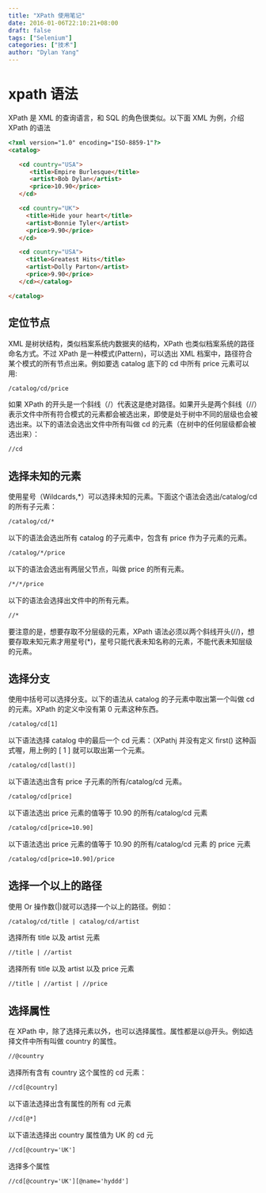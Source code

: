 ```yaml
---
title: "XPath 使用笔记"
date: 2016-01-06T22:10:21+08:00
draft: false
tags: ["Selenium"]
categories: ["技术"]
author: "Dylan Yang"
---
```


# xpath 语法
XPath 是 XML 的查询语言，和 SQL 的角色很类似。以下面 XML 为例，介绍 XPath 的语法
<!--more-->

``` html
<?xml version="1.0" encoding="ISO-8859-1"?>
<catalog>

   <cd country="USA">
      <title>Empire Burlesque</title>
      <artist>Bob Dylan</artist>
      <price>10.90</price>
   </cd>

   <cd country="UK">
     <title>Hide your heart</title>
     <artist>Bonnie Tyler</artist>
     <price>9.90</price>
   </cd>

   <cd country="USA">
     <title>Greatest Hits</title>
     <artist>Dolly Parton</artist>
     <price>9.90</price>
   </cd></catalog>

</catalog>
```

## 定位节点

XML 是树状结构，类似档案系统内数据夹的结构，XPath 也类似档案系统的路径命名方式。不过 XPath 是一种模式(Pattern)，可以选出 XML 档案中，路径符合某个模式的所有节点出来。例如要选 catalog 底下的 cd 中所有 price 元素可以用:

``` html
/catalog/cd/price
```

如果 XPath 的开头是一个斜线（/）代表这是绝对路径。如果开头是两个斜线（//）表示文件中所有符合模式的元素都会被选出来，即使是处于树中不同的层级也会被选出来。以下的语法会选出文件中所有叫做 cd 的元素（在树中的任何层级都会被选出来）：

``` html
//cd
```

## 选择未知的元素

使用星号（Wildcards,*）可以选择未知的元素。下面这个语法会选出/catalog/cd 的所有子元素：

``` html
/catalog/cd/*
```

以下的语法会选出所有 catalog 的子元素中，包含有 price 作为子元素的元素。

``` html
/catalog/*/price
```

以下的语法会选出有两层父节点，叫做 price 的所有元素。

``` html
/*/*/price
```

以下的语法会选择出文件中的所有元素。

``` html
//*
```

要注意的是，想要存取不分层级的元素，XPath 语法必须以两个斜线开头(//)，想要存取未知元素才用星号(*)，星号只能代表未知名称的元素，不能代表未知层级的元素。

## 选择分支

使用中括号可以选择分支。以下的语法从 catalog 的子元素中取出第一个叫做 cd 的元素。XPath 的定义中没有第 0 元素这种东西。

``` html
/catalog/cd[1]
```

以下语法选择 catalog 中的最后一个 cd 元素：（XPathj 并没有定义 first() 这种函式喔，用上例的 [ 1 ] 就可以取出第一个元素。

``` html
/catalog/cd[last()]
```

以下语法选出含有 price 子元素的所有/catalog/cd 元素。

``` html
/catalog/cd[price]
```

以下语法选出 price 元素的值等于 10.90 的所有/catalog/cd 元素

``` html
/catalog/cd[price=10.90]
```

以下语法选出 price 元素的值等于 10.90 的所有/catalog/cd 元素 的 price 元素

``` html
/catalog/cd[price=10.90]/price
```

## 选择一个以上的路径

使用 Or 操作数(|)就可以选择一个以上的路径。例如：

``` html
/catalog/cd/title | catalog/cd/artist
```

选择所有 title 以及 artist 元素

``` html
//title | //artist
```

选择所有 title 以及 artist 以及 price 元素

``` html
//title | //artist | //price
```

## 选择属性

在 XPath 中，除了选择元素以外，也可以选择属性。属性都是以@开头。例如选择文件中所有叫做 country 的属性。

``` html
//@country
```

选择所有含有 country 这个属性的 cd 元素：

``` html
//cd[@country]
```

以下语法选择出含有属性的所有 cd 元素

``` html
//cd[@*]
```

以下语法选择出 country 属性值为 UK 的 cd 元

``` html
//cd[@country='UK']
```

选择多个属性

``` html
//cd[@country='UK'][@name='hyddd']
```